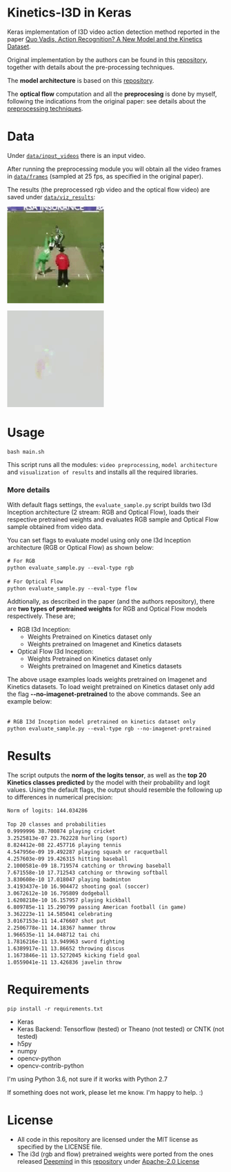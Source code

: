 # Kinetics-I3D in Keras

Keras implementation of I3D video action detection method reported in the paper [Quo Vadis, Action Recognition? A New Model and the Kinetics Dataset](https://arxiv.org/abs/1705.07750).

Original implementation by the authors can be found in this [repository](https://github.com/deepmind/kinetics-i3d), together with details about the pre-processing techniques.

The __model architecture__ is based on this [repository](https://github.com/dlpbc/keras-kinetics-i3d).

The __optical flow__ computation and all the __preprocesing__ is done by myself, following the indications from the original paper: see details about the [preprocessing techniques](https://github.com/deepmind/kinetics-i3d#sample-data-and-preprocessing).

# Data

Under [`data/input_videos`](data/input_videos) there is an input video.

After running the preprocessing module you will obtain all the video frames in [`data/frames`](data/frames) (sampled at 25 fps, as specified in the original paper).

The results (the preprocessed rgb video and the optical flow video) are saved under [`data/viz_results`](data/viz_results):


![Alt Text](data/gifs/cricket_rgb.gif)

![Alt Text](data/gifs/cricket_flow.gif)

# Usage
```
bash main.sh
```

This script runs all the modules: `video preprocessing`, `model architecture` and `visualization of results`
and installs all the required libraries.


### More details

With default flags settings, the `evaluate_sample.py` script builds two I3d Inception architecture (2 stream: RGB and Optical Flow), loads their respective pretrained weights and evaluates RGB sample and Optical Flow sample obtained from video data.

You can set flags to evaluate model using only one I3d Inception architecture (RGB or Optical Flow) as shown below:

```
# For RGB
python evaluate_sample.py --eval-type rgb

# For Optical Flow
python evaluate_sample.py --eval-type flow
```

Addtionally, as described in the paper (and the authors repository), there are __two types of pretrained weights__ for RGB and Optical Flow models respectively. These are;
- RGB I3d Inception:
    - Weights Pretrained on Kinetics dataset only
    - Weights pretrained on Imagenet and Kinetics datasets
- Optical Flow I3d Inception:
    - Weights Pretrained on Kinetics dataset only
    - Weights pretrained on Imagenet and Kinetics datasets

The above usage examples loads weights pretrained on Imagenet and Kinetics datasets. To load weight pretrained on Kinetics dataset only add the flag **--no-imagenet-pretrained** to the above commands. See an example below:

```

# RGB I3d Inception model pretrained on kinetics dataset only
python evaluate_sample.py --eval-type rgb --no-imagenet-pretrained
```

# Results

The script outputs the __norm of the logits tensor__, as well as the __top 20 Kinetics classes predicted__ by the model
with their probability and logit values. Using the default flags, the output should resemble the following up to differences in numerical precision:

```
Norm of logits: 144.034286

Top 20 classes and probabilities
0.9999996 38.700874 playing cricket
3.2525813e-07 23.762228 hurling (sport)
8.824412e-08 22.457716 playing tennis
4.547956e-09 19.492287 playing squash or racquetball
4.257603e-09 19.426315 hitting baseball
2.1000581e-09 18.719574 catching or throwing baseball
7.671558e-10 17.712543 catching or throwing softball
3.830608e-10 17.018047 playing badminton
3.4193437e-10 16.904472 shooting goal (soccer)
3.0672612e-10 16.795809 dodgeball
1.6208218e-10 16.157957 playing kickball
6.809785e-11 15.290799 passing American football (in game)
3.362223e-11 14.585041 celebrating
3.0167153e-11 14.476607 shot put
2.2506778e-11 14.18367 hammer throw
1.966535e-11 14.048712 tai chi
1.7816216e-11 13.949963 sword fighting
1.6389917e-11 13.86652 throwing discus
1.1673846e-11 13.5272045 kicking field goal
1.0559041e-11 13.426836 javelin throw

```


# Requirements

```
pip install -r requirements.txt
```
- Keras
- Keras Backend: Tensorflow (tested) or Theano (not tested) or CNTK (not tested)
- h5py
- numpy
- opencv-python
- opencv-contrib-python

I'm using Python 3.6, not sure if it works with Python 2.7

If something does not work, please let me know. I'm happy to help. :)

# License
- All code in this repository are licensed under the MIT license as specified by the LICENSE file.
- The i3d (rgb and flow) pretrained weights were ported from the ones released [Deepmind](https://deepmind.com) in this [repository](https://github.com/deepmind/kinetics-i3d) under [Apache-2.0 License](https://github.com/deepmind/kinetics-i3d/blob/master/LICENSE)


